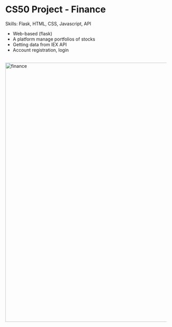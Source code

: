 # CS50 Project - Finance

Skills: Flask, HTML, CSS, Javascript, API

* Web-based (flask) 
* A platform manage portfolios of stocks
* Getting data from IEX API
* Account registration, login


<br><img width="808" alt="finance" src="https://user-images.githubusercontent.com/70442354/203381028-2c0e9582-2d10-4c7d-b1eb-f072a2ad54bc.png">

